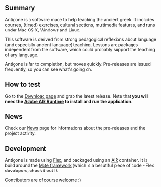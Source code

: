 ## Summary ##

Antigone is a software made to help teaching the ancient greek. It includes courses, (timed) exercises, cultural sections, multimedia features, and runs under Mac OS X, Windows and Linux.

This software is derived from strong pedagogical reflexions about language (and especially ancient language) teaching. Lessons are packages independent from the software, which could probably support the teaching of any language.

Antigone is far to completion, but moves quickly. Pre-releases are issued frequently, so you can see what's going on.

## How to test ##

Go to the [Download page](http://code.google.com/p/antigone/downloads/list) and grab the latest release. Note that **you will need the [Adobe AIR Runtime](http://get.adobe.com/fr/air/) to install and run the application**.

## News ##

Check our [News](News.md) page for informations about the pre-releases and the project activity.

## Development ##

Antigone is made using [Flex](http://www.adobe.com/products/flex/), and packaged using an [AIR](http://www.adobe.com/products/air/) container. It is build around the [Mate framework](http://mate.asfusion.com/) (which is a beautiful piece of code - Flex developers, check it out !).

Contributors are of course welcome :)